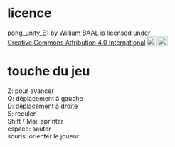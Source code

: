 # licence
<p xmlns:cc="http://creativecommons.org/ns#" xmlns:dct="http://purl.org/dc/terms/"><a property="dct:title" rel="cc:attributionURL" href="https://github.com/midjix/pong_unity_E1.git">pong_unity_E1</a> by <a rel="cc:attributionURL dct:creator" property="cc:attributionName" href="https://github.com/midjix">William BAAL</a> is licensed under <a href="https://creativecommons.org/licenses/by/4.0/?ref=chooser-v1" target="_blank" rel="license noopener noreferrer" style="display:inline-block;">Creative Commons Attribution 4.0 International<img style="height:22px!important;margin-left:3px;vertical-align:text-bottom;" src="https://mirrors.creativecommons.org/presskit/icons/cc.svg?ref=chooser-v1" alt=""><img style="height:22px!important;margin-left:3px;vertical-align:text-bottom;" src="https://mirrors.creativecommons.org/presskit/icons/by.svg?ref=chooser-v1" alt=""></a></p>

# touche du jeu
Z: pour avancer<br>
Q: déplacement à gauche<br>
D: déplacement à droite<br>
S: reculer<br>
Shift / Maj: sprinter <br>
espace: sauter <br>
souris: orienter le joueur<br>
